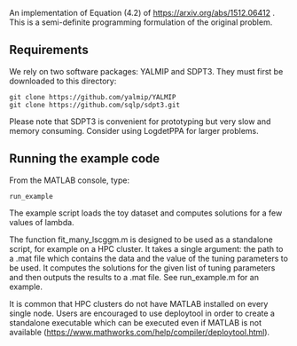 An implementation of Equation (4.2) of https://arxiv.org/abs/1512.06412 . This is a semi-definite programming formulation
of the original problem.

## Requirements
We rely on two software packages: YALMIP and SDPT3. They must first be downloaded to this directory:
```
git clone https://github.com/yalmip/YALMIP
git clone https://github.com/sqlp/sdpt3.git
```

Please note that SDPT3 is convenient for prototyping but very slow and memory consuming. Consider using LogdetPPA for larger problems.

## Running the example code

From the MATLAB console, type:
```
run_example
```

The example script loads the toy dataset and computes solutions for a few values of lambda.

The function fit_many_lscggm.m is designed to be used as a standalone script, for example on a HPC cluster. It takes a single argument: the path to a .mat file which contains the data and the value of the tuning parameters to be used. It computes the solutions for the given list of tuning parameters and then outputs the results to a .mat file. See run_example.m for an example.

It is common that HPC clusters do not have MATLAB installed on every single node. Users are encouraged to use deploytool in order to create a standalone executable which can be executed even if MATLAB is not available (https://www.mathworks.com/help/compiler/deploytool.html). 
